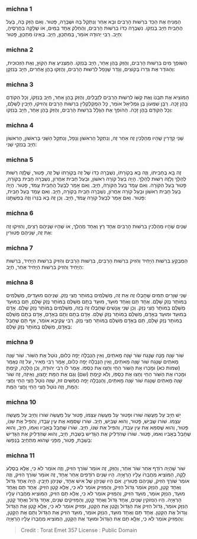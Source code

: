
### michna 1
הַמַּנִּיחַ אֶת הַכַּד בִּרְשׁוּת הָרַבִּים וּבָא אַחֵר וְנִתְקַל בָּהּ וּשְׁבָרָהּ, פָּטוּר. וְאִם הֻזַּק בָּהּ, בַּעַל הֶחָבִית חַיָּב בְּנִזְקוֹ. נִשְׁבְּרָה כַדּוֹ בִּרְשׁוּת הָרַבִּים, וְהֻחְלַק אֶחָד בַּמַּיִם, אוֹ שֶׁלָּקָה בַחֲרָסֶיהָ, חַיָּב. רַבִּי יְהוּדָה אוֹמֵר, בְּמִתְכַּוֵּן, חַיָּב. בְּאֵינוֹ מִתְכַּוֵּן, פָּטוּר: 

### michna 2
הַשּׁוֹפֵךְ מַיִם בִּרְשׁוּת הָרַבִּים, וְהֻזַּק בָּהֶן אַחֵר, חַיָּב בְּנִזְקוֹ. הַמַּצְנִיעַ אֶת הַקּוֹץ, וְאֶת הַזְּכוּכִית, וְהַגּוֹדֵר אֶת גְּדֵרוֹ בְּקוֹצִים, וְגָדֵר שֶׁנָּפַל לִרְשׁוּת הָרַבִּים, וְהֻזְּקוּ בָהֶן אֲחֵרִים, חַיָּב בְּנִזְקָן: 

### michna 3
הַמּוֹצִיא אֶת תִּבְנוֹ וְאֶת קַשּׁוֹ לִרְשׁוּת הָרַבִּים לִזְבָלִים, וְהֻזַּק בָּהֶן אַחֵר, חַיָּב בְּנִזְקוֹ, וְכָל הַקּוֹדֵם בָּהֶן זָכָה. רַבָּן שִׁמְעוֹן בֶּן גַּמְלִיאֵל אוֹמֵר, כָּל הַמְקַלְקְלִין בִּרְשׁוּת הָרַבִּים וְהִזִּיקוּ, חַיָּבִין לְשַׁלֵּם, וְכָל הַקּוֹדֵם בָּהֶן זָכָה. הַהוֹפֵךְ אֶת הַגָּלָל בִּרְשׁוּת הָרַבִּים, וְהֻזַּק בָּהֶן אַחֵר, חַיָּב בְּנִזְקוֹ: 

### michna 4
שְׁנֵי קַדָּרִין שֶׁהָיוּ מְהַלְּכִין זֶה אַחַר זֶה, וְנִתְקַל הָרִאשׁוֹן וְנָפַל, וְנִתְקַל הַשֵּׁנִי בָּרִאשׁוֹן, הָרִאשׁוֹן חַיָּב בְּנִזְקֵי שֵׁנִי: 

### michna 5
זֶה בָּא בְחָבִיתוֹ, וְזֶה בָּא בְקוֹרָתוֹ, נִשְׁבְּרָה כַדּוֹ שֶׁל זֶה בְּקוֹרָתוֹ שֶׁל זֶה, פָּטוּר, שֶׁלָּזֶה רְשׁוּת לְהַלֵּךְ וְלָזֶה רְשׁוּת לְהַלֵּךְ. הָיָה בַעַל קוֹרָה רִאשׁוֹן, וּבַעַל חָבִית אַחֲרוֹן, נִשְׁבְּרָה חָבִית בַּקּוֹרָה, פָּטוּר בַּעַל הַקּוֹרָה. וְאִם עָמַד בַּעַל הַקּוֹרָה, חַיָּב. וְאִם אָמַר לְבַעַל הֶחָבִית עֲמֹד, פָּטוּר. הָיָה בַעַל חָבִית רִאשׁוֹן וּבַעַל קוֹרָה אַחֲרוֹן, נִשְׁבְּרָה חָבִית בַּקּוֹרָה, חַיָּב. וְאִם עָמַד בַּעַל חָבִית, פָּטוּר. וְאִם אָמַר לְבַעַל קוֹרָה עֲמֹד, חַיָּב. וְכֵן זֶה בָא בְנֵרוֹ וְזֶה בְפִשְׁתָּנוֹ: 

### michna 6
שְׁנַיִם שֶׁהָיוּ מְהַלְּכִין בִּרְשׁוּת הָרַבִּים אֶחָד רָץ וְאֶחָד מְהַלֵּךְ, אוֹ שֶׁהָיוּ שְׁנֵיהֶם רָצִים, וְהִזִּיקוּ זֶה אֶת זֶה, שְׁנֵיהֶם פְּטוּרִין: 

### michna 7
הַמְבַקֵּעַ בִּרְשׁוּת הַיָּחִיד וְהִזִּיק בִּרְשׁוּת הָרַבִּים, בִּרְשׁוּת הָרַבִּים וְהִזִּיק בִּרְשׁוּת הַיָּחִיד, בִּרְשׁוּת הַיָּחִיד וְהִזִּיק בִּרְשׁוּת הַיָּחִיד אַחֵר, חַיָּב: 

### michna 8
שְׁנֵי שְׁוָרִים תַּמִּים שֶׁחָבְלוּ זֶה אֶת זֶה, מְשַׁלְּמִים בַּמּוֹתָר חֲצִי נֶזֶק. שְׁנֵיהֶם מוּעָדִים, מְשַׁלְּמִים בַּמּוֹתָר נֶזֶק שָׁלֵם. אֶחָד תָּם וְאֶחָד מוּעָד, מוּעָד בַּתָּם מְשַׁלֵּם בַּמּוֹתָר נֶזֶק שָׁלֵם, תָּם בַּמּוּעָד מְשַׁלֵּם בַּמּוֹתָר חֲצִי נֶזֶק. וְכֵן שְׁנֵי אֲנָשִׁים שֶׁחָבְלוּ זֶה בָזֶה, מְשַׁלְּמִים בַּמּוֹתָר נֶזֶק שָׁלֵם. אָדָם בְּמוּעָד וּמוּעָד בְּאָדָם, מְשַׁלֵּם בַּמּוֹתָר נֶזֶק שָׁלֵם. אָדָם בְּתָם וְתָם בְּאָדָם, אָדָם בְּתָם מְשַׁלֵּם בַּמּוֹתָר נֶזֶק שָׁלֵם, תָּם בְּאָדָם מְשַׁלֵּם בַּמּוֹתָר חֲצִי נֶזֶק. רַבִּי עֲקִיבָא אוֹמֵר, אַף תָּם שֶׁחָבַל בְּאָדָם, מְשַׁלֵּם בַּמּוֹתָר נֶזֶק שָׁלֵם: 

### michna 9
שׁוֹר שָׁוֶה מָנֶה שֶׁנָּגַח שׁוֹר שָׁוֶה מָאתַיִם, וְאֵין הַנְּבֵלָה יָפָה כְלוּם, נוֹטֵל אֶת הַשּׁוֹר. שׁוֹר שָׁוֶה מָאתַיִם שֶׁנָּגַח שׁוֹר שָׁוֶה מָאתַיִם, וְאֵין הַנְּבֵלָה יָפָה כְלוּם, אָמַר רַבִּי מֵאִיר, עַל זֶה נֶאֱמַר (שמות כא) וּמָכְרוּ אֶת הַשּׁוֹר הַחַי וְחָצוּ אֶת כַּסְפּוֹ. אָמַר לוֹ רַבִּי יְהוּדָה, וְכֵן הֲלָכָה, קִיַּמְתָּ וּמָכְרוּ אֶת הַשּׁוֹר הַחַי וְחָצוּ אֶת כַּסְפּוֹ, וְלֹא קִיַּמְתָּ (שם) וְגַם אֶת הַמֵּת יֶחֱצוּן, וְאֵיזֶה, זֶה שׁוֹר שָׁוֶה מָאתַיִם שֶׁנָּגַח שׁוֹר שָׁוֶה מָאתַיִם, וְהַנְּבֵלָה יָפָה חֲמִשִּׁים זוּז, שֶׁזֶּה נוֹטֵל חֲצִי הַחַי וַחֲצִי הַמֵּת, וְזֶה נוֹטֵל חֲצִי הַחַי וַחֲצִי הַמֵּת: 

### michna 10
יֵשׁ חַיָּב עַל מַעֲשֵׂה שׁוֹרוֹ וּפָטוּר עַל מַעֲשֵׂה עַצְמוֹ, פָּטוּר עַל מַעֲשֵׂה שׁוֹרוֹ וְחַיָּב עַל מַעֲשֵׂה עַצְמוֹ. שׁוֹרוֹ שֶׁבִּיֵּשׁ, פָּטוּר, וְהוּא שֶׁבִּיֵּשׁ, חַיָּב. שׁוֹרוֹ שֶׁסִּמֵּא אֶת עֵין עַבְדּוֹ, וְהִפִּיל אֶת שִׁנּוֹ, פָּטוּר, וְהוּא שֶׁסִּמֵּא אֶת עֵין עַבְדּוֹ, וְהִפִּיל אֶת שִׁנּוֹ, חַיָּב. שׁוֹרוֹ שֶׁחָבַל בְּאָבִיו וְאִמּוֹ, חַיָּב, וְהוּא שֶׁחָבַל בְּאָבִיו וְאִמּוֹ, פָּטוּר. שׁוֹרוֹ שֶׁהִדְלִיק אֶת הַגָּדִישׁ בְּשַׁבָּת, חַיָּב, וְהוּא שֶׁהִדְלִיק אֶת הַגָּדִישׁ בְּשַׁבָּת, פָּטוּר, מִפְּנֵי שֶׁהוּא מִתְחַיֵּב בְּנַפְשׁוֹ: 

### michna 11
שׁוֹר שֶׁהָיָה רוֹדֵף אַחַר שׁוֹר אַחֵר, וְהֻזַּק, זֶה אוֹמֵר שׁוֹרְךָ הִזִּיק, וְזֶה אוֹמֵר לֹא כִי, אֶלָּא בְסֶלַע לָקָה, הַמּוֹצִיא מֵחֲבֵרוֹ עָלָיו הָרְאָיָה. הָיוּ שְׁנַיִם רוֹדְפִים אַחַר אֶחָד, זֶה אוֹמֵר שׁוֹרְךָ הִזִּיק, וְזֶה אוֹמֵר שׁוֹרְךָ הִזִּיק, שְׁנֵיהֶם פְּטוּרִין. אִם הָיוּ שְׁנֵיהֶן שֶׁל אִישׁ אֶחָד, שְׁנֵיהֶן חַיָּבִין. הָיָה אֶחָד גָּדוֹל וְאֶחָד קָטָן, הַנִּזָּק אוֹמֵר גָּדוֹל הִזִּיק, וְהַמַּזִּיק אוֹמֵר לֹא כִי, אֶלָּא קָטָן הִזִּיק. אֶחָד תָּם וְאֶחָד מוּעָד, הַנִּזָּק אוֹמֵר, מוּעָד הִזִּיק, וְהַמַּזִּיק אוֹמֵר לֹא כִי, אֶלָּא תָם הִזִּיק, הַמּוֹצִיא מֵחֲבֵרוֹ עָלָיו הָרְאָיָה. הָיוּ הַנִּזּוֹקִין שְׁנַיִם, אֶחָד גָּדוֹל וְאֶחָד קָטָן, וְהַמַּזִּיקִים שְׁנַיִם, אֶחָד גָּדוֹל וְאֶחָד קָטָן, הַנִּזָּק אוֹמֵר, גָּדוֹל הִזִּיק אֶת הַגָּדוֹל וְקָטָן אֶת הַקָּטָן, וּמַזִּיק אוֹמֵר לֹא כִי, אֶלָּא קָטָן אֶת הַגָּדוֹל וְגָדוֹל אֶת הַקָּטָן. אֶחָד תָּם וְאֶחָד מוּעָד, הַנִּזָּק אוֹמֵר, מוּעָד הִזִּיק אֶת הַגָּדוֹל וְתָם אֶת הַקָּטָן, וְהַמַּזִּיק אוֹמֵר לֹא כִי, אֶלָּא תָם אֶת הַגָּדוֹל וּמוּעָד אֶת הַקָּטָן, הַמּוֹצִיא מֵחֲבֵרוֹ עָלָיו הָרְאָיָה: 

>Credit : Torat Emet 357
>License : Public Domain 
